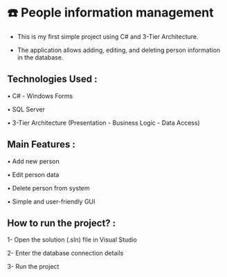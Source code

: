 # ☎️ People information management


* This is my first simple project using C# and 3-Tier Architecture.

- The application allows adding, editing, and deleting person information in the database.

## Technologies Used :

• C# - Windows Forms

• SQL Server

• 3-Tier Architecture (Presentation - Business Logic - Data Access)

## Main Features :

• Add new person

• Edit person data

• Delete person from system

• Simple and user-friendly GUI

## How to run the project? :

1- Open the solution (.sln) file in Visual Studio

2- Enter the database connection details

3- Run the project








